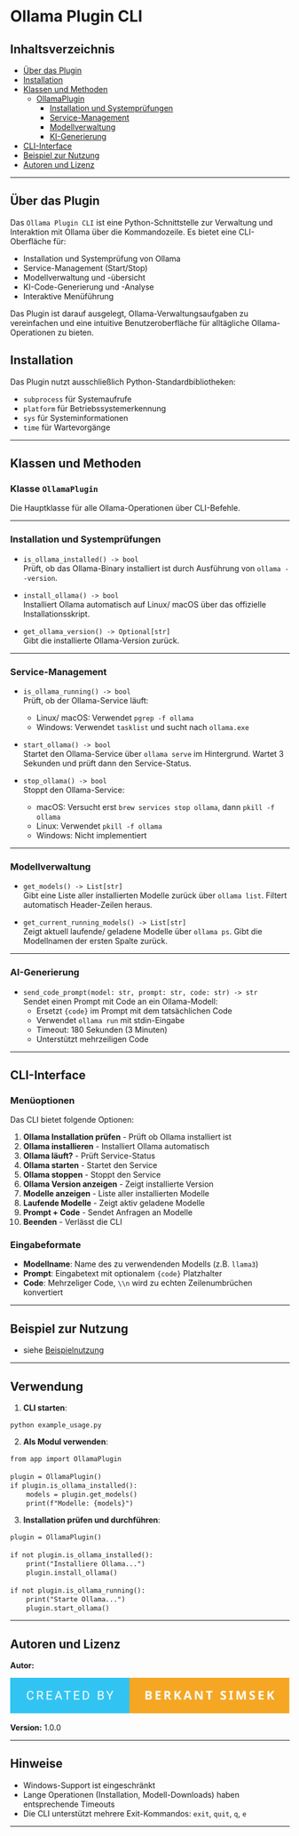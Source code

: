 # Ollama Plugin CLI

## Inhaltsverzeichnis
- [Über das Plugin](#über-das-plugin)
- [Installation](#installation)
- [Klassen und Methoden](#klassen-und-methoden)
  - [OllamaPlugin](#ollamaplugin)
    - [Installation und Systemprüfungen](#installation-und-systemprüfungen)
    - [Service-Management](#service-management)
    - [Modellverwaltung](#modellverwaltung)
    - [KI-Generierung](#ki-generierung)
- [CLI-Interface](#cli-interface)
- [Beispiel zur Nutzung](#beispiel-zur-nutzung)
- [Autoren und Lizenz](#autoren-und-lizenz)

---

## Über das Plugin

Das `Ollama Plugin CLI` ist eine Python-Schnittstelle zur Verwaltung und Interaktion mit Ollama über die Kommandozeile. Es bietet eine CLI-Oberfläche für:

- Installation und Systemprüfung von Ollama
- Service-Management (Start/Stop)
- Modellverwaltung und -übersicht
- KI-Code-Generierung und -Analyse
- Interaktive Menüführung

Das Plugin ist darauf ausgelegt, Ollama-Verwaltungsaufgaben zu vereinfachen und eine intuitive Benutzeroberfläche für alltägliche Ollama-Operationen zu bieten.

## Installation

Das Plugin nutzt ausschließlich Python-Standardbibliotheken:
- `subprocess` für Systemaufrufe
- `platform` für Betriebssystemerkennung
- `sys` für Systeminformationen
- `time` für Wartevorgänge

---

## Klassen und Methoden

### Klasse `OllamaPlugin`

Die Hauptklasse für alle Ollama-Operationen über CLI-Befehle.

---

### Installation und Systemprüfungen

- `is_ollama_installed() -> bool`  
  Prüft, ob das Ollama-Binary installiert ist durch Ausführung von `ollama --version`.
  
- `install_ollama() -> bool`  
  Installiert Ollama automatisch auf Linux/ macOS über das offizielle Installationsskript.

- `get_ollama_version() -> Optional[str]`  
  Gibt die installierte Ollama-Version zurück.

---

### Service-Management

- `is_ollama_running() -> bool`  
  Prüft, ob der Ollama-Service läuft:
  - Linux/ macOS: Verwendet `pgrep -f ollama`
  - Windows: Verwendet `tasklist` und sucht nach `ollama.exe`

- `start_ollama() -> bool`  
  Startet den Ollama-Service über `ollama serve` im Hintergrund.
  Wartet 3 Sekunden und prüft dann den Service-Status.

- `stop_ollama() -> bool`  
  Stoppt den Ollama-Service:
  - macOS: Versucht erst `brew services stop ollama`, dann `pkill -f ollama`
  - Linux: Verwendet `pkill -f ollama`
  - Windows: Nicht implementiert

---

### Modellverwaltung

- `get_models() -> List[str]`  
  Gibt eine Liste aller installierten Modelle zurück über `ollama list`.
  Filtert automatisch Header-Zeilen heraus.

- `get_current_running_models() -> List[str]`  
  Zeigt aktuell laufende/ geladene Modelle über `ollama ps`.
  Gibt die Modellnamen der ersten Spalte zurück.

---

### AI-Generierung

- `send_code_prompt(model: str, prompt: str, code: str) -> str`  
  Sendet einen Prompt mit Code an ein Ollama-Modell:
  - Ersetzt `{code}` im Prompt mit dem tatsächlichen Code
  - Verwendet `ollama run` mit stdin-Eingabe
  - Timeout: 180 Sekunden (3 Minuten)
  - Unterstützt mehrzeiligen Code

---

## CLI-Interface

### Menüoptionen

Das CLI bietet folgende Optionen:

1. **Ollama Installation prüfen** - Prüft ob Ollama installiert ist
2. **Ollama installieren** - Installiert Ollama automatisch
3. **Ollama läuft?** - Prüft Service-Status
4. **Ollama starten** - Startet den Service
5. **Ollama stoppen** - Stoppt den Service
6. **Ollama Version anzeigen** - Zeigt installierte Version
7. **Modelle anzeigen** - Liste aller installierten Modelle
8. **Laufende Modelle** - Zeigt aktiv geladene Modelle
9. **Prompt + Code** - Sendet Anfragen an Modelle
10. **Beenden** - Verlässt die CLI

### Eingabeformate

- **Modellname**: Name des zu verwendenden Modells (z.B. `llama3`)
- **Prompt**: Eingabetext mit optionalem `{code}` Platzhalter
- **Code**: Mehrzeliger Code, `\\n` wird zu echten Zeilenumbrüchen konvertiert

---

## Beispiel zur Nutzung

- siehe [Beispielnutzung](Pictures/created-by.svg)

---

## Verwendung

1. **CLI starten**:
```
python example_usage.py
```

2. **Als Modul verwenden**:
```
from app import OllamaPlugin

plugin = OllamaPlugin()
if plugin.is_ollama_installed():
    models = plugin.get_models()
    print(f"Modelle: {models}")
```

3. **Installation prüfen und durchführen**:
```
plugin = OllamaPlugin()

if not plugin.is_ollama_installed():
    print("Installiere Ollama...")
    plugin.install_ollama()

if not plugin.is_ollama_running():
    print("Starte Ollama...")
    plugin.start_ollama()
```

---

## Autoren und Lizenz

**Autor:**

![created-by](/Pictures/created-by.svg)

**Version:** 1.0.0  

---

## Hinweise

- Windows-Support ist eingeschränkt
- Lange Operationen (Installation, Modell-Downloads) haben entsprechende Timeouts
- Die CLI unterstützt mehrere Exit-Kommandos: `exit`, `quit`, `q`, `e`

---
